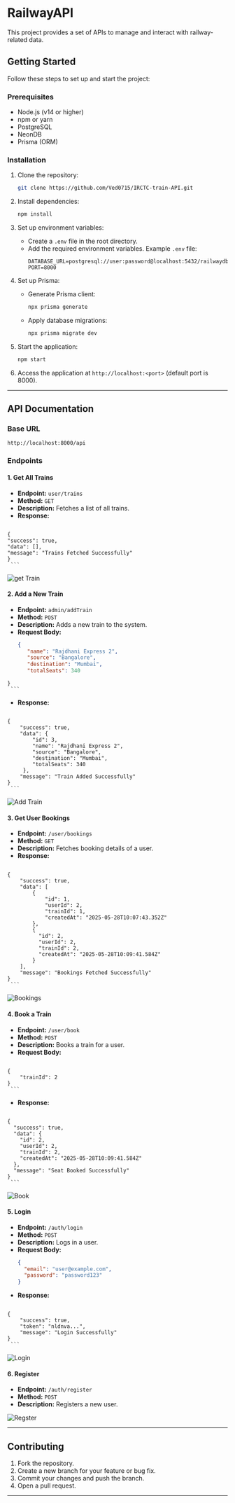 # RailwayAPI

This project provides a set of APIs to manage and interact with railway-related data.

## Getting Started

Follow these steps to set up and start the project:

### Prerequisites
- Node.js (v14 or higher)
- npm or yarn
- PostgreSQL 
- NeonDB
- Prisma (ORM)

### Installation
1. Clone the repository:
   ```bash
   git clone https://github.com/Ved0715/IRCTC-train-API.git
   ```

2. Install dependencies:
   ```bash
   npm install
   ```

3. Set up environment variables:
   - Create a `.env` file in the root directory.
   - Add the required environment variables. Example `.env` file:
     ```
     DATABASE_URL=postgresql://user:password@localhost:5432/railwaydb
     PORT=8000
     ```

4. Set up Prisma:
   - Generate Prisma client:
     ```bash
     npx prisma generate
     ```
   - Apply database migrations:
     ```bash
     npx prisma migrate dev
     ```

5. Start the application:
   ```bash
   npm start
   ```

6. Access the application at `http://localhost:<port>` (default port is 8000).

---

## API Documentation

### Base URL
`http://localhost:8000/api`

### Endpoints

#### 1. **Get All Trains**
   - **Endpoint:** `user/trains`
   - **Method:** `GET`
   - **Description:** Fetches a list of all trains.
   - **Response:**
     ```json
    {
    "success": true,
    "data": [],
    "message": "Trains Fetched Successfully"
    }
     ```
![get Train](Images/searchTrain.png)


#### 2. **Add a New Train**
   - **Endpoint:** `admin/addTrain`
   - **Method:** `POST`
   - **Description:** Adds a new train to the system.
   - **Request Body:**
     ```json
     {
        "name": "Rajdhani Express 2",
        "source": "Bangalore",
        "destination": "Mumbai",
        "totalSeats": 340
    } 
     ``` 
   - **Response:**
     ```json
    {
        "success": true,
        "data": {
            "id": 3,
            "name": "Rajdhani Express 2",
            "source": "Bangalore",
            "destination": "Mumbai",
            "totalSeats": 340
         },
        "message": "Train Added Successfully"
    }
     ```
![Add Train](Images/addTrain.png)


#### 3. **Get User Bookings**
   - **Endpoint:** `/user/bookings`
   - **Method:** `GET`
   - **Description:** Fetches booking details of a user.
   - **Response:**
     ```json
    {
        "success": true,
        "data": [
            {
                "id": 1,
                "userId": 2,
                "trainId": 1,
                "createdAt": "2025-05-28T10:07:43.352Z"
            },
            {
              "id": 2,
              "userId": 2,
              "trainId": 2,
              "createdAt": "2025-05-28T10:09:41.584Z"
            }
        ],
        "message": "Bookings Fetched Successfully"
    }
     ```
![Bookings ](Images/bookings.png)


#### 4. **Book a Train**
   - **Endpoint:** `/user/book`
   - **Method:** `POST`
   - **Description:** Books a train for a user.
   - **Request Body:**
     ```json
    {
        "trainId": 2
    }
     ```
   - **Response:**
     ```json
    {
      "success": true,
      "data": {
        "id": 2,
        "userId": 2,
        "trainId": 2,
        "createdAt": "2025-05-28T10:09:41.584Z"
      },
      "message": "Seat Booked Successfully"
    } 
     ```
![Book ](Images/book.png)


#### 5. **Login**
   - **Endpoint:** `/auth/login`
   - **Method:** `POST`
   - **Description:** Logs in a user.
   - **Request Body:**
     ```json
     {
       "email": "user@example.com",
       "password": "password123"
     }
     ```
   - **Response:**
     ```json
    {
        "success": true,
        "token": "nldnva...",
        "message": "Login Successfully"
    }
     ```
![Login](Images/login.png)


#### 6. **Register**
   - **Endpoint:** `/auth/register`
   - **Method:** `POST`
   - **Description:** Registers a new user.

![Regster](Images/register.png)



---

## Contributing

1. Fork the repository.
2. Create a new branch for your feature or bug fix.
3. Commit your changes and push the branch.
4. Open a pull request.

---


